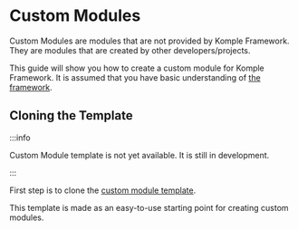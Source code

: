 # Custom Modules

Custom Modules are modules that are not provided by Komple Framework. They are modules that are created by other developers/projects.

This guide will show you how to create a custom module for Komple Framework. It is assumed that you have basic understanding of [the framework](/docs/komple-framework/overview.md).

## Cloning the Template

:::info

Custom Module template is not yet available. It is still in development.

:::

First step is to clone the [custom module template](https://github.com/KompleTeam/komple-framework).

This template is made as an easy-to-use starting point for creating custom modules.

<!-- ```bash
git clone https://github.com/KompleTeam/komple-framework
cd komple-framework
``` -->
